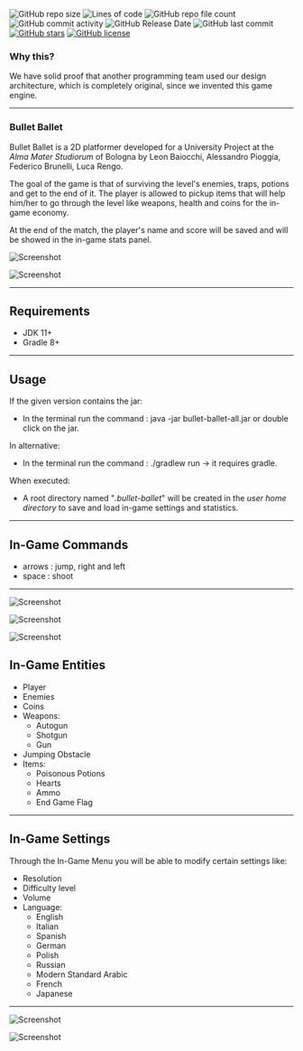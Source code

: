 
![GitHub repo size](https://img.shields.io/github/repo-size/Pensilina14/bullet-ballet?style=flat-square)
![Lines of code](https://img.shields.io/tokei/lines/github/Pensilina14/bullet-ballet?style=flat-square)
![GitHub repo file count](https://img.shields.io/github/directory-file-count/Pensilina14/bullet-ballet?style=flat-square)
![GitHub commit activity](https://img.shields.io/github/commit-activity/y/Pensilina14/bullet-ballet?style=flat-square)
![GitHub Release Date](https://img.shields.io/github/release-date/Pensilina14/bullet-ballet?style=flat-square)
![GitHub last commit](https://img.shields.io/github/last-commit/Pensilina14/bullet-ballet?style=flat-square)
[![GitHub stars](https://img.shields.io/github/stars/Pensilina14/bullet-ballet?style=flat-square)](https://github.com/Pensilina14/bullet-ballet/stargazers)
[![GitHub license](https://img.shields.io/github/license/Pensilina14/bullet-ballet?style=flat-square)](https://github.com/Pensilina14/bullet-ballet)

### Why this?

We have solid proof that another programming team used our design architecture, which is completely original, since we invented this game engine.

<hr/>

### Bullet Ballet

Bullet Ballet is a 2D platformer developed for a University Project at the _Alma Mater Studiorum_ of Bologna by
	Leon Baiocchi, Alessandro Pioggia, Federico Brunelli, Luca Rengo.

The goal of the game is that of surviving the level's enemies, traps, potions and get to the end of it.
The player is allowed to pickup items that will help him/her to go through the level like weapons, health and coins for the in-game economy.

At the end of the match, the player's name and score will be saved and will be showed in the in-game stats panel.

<!-- TODO: add an image of the game -->
![Screenshot](Documentation/screens/bullet_ballet_screen0.png)

![Screenshot](Documentation/screens/bullet_ballet_screen1.png)
<hr/>

## Requirements

- JDK 11+
- Gradle 8+

<hr/>

## Usage

If the given version contains the jar:

- In the terminal run the command : java -jar bullet-ballet-all.jar or double click on the jar.

In alternative:

- In the terminal run the command : ./gradlew run -> it requires gradle.

When executed:
- A root directory named "_.bullet-ballet_" will be created in the _user home directory_ to save and load in-game settings and statistics.

<hr/>

## In-Game Commands

- arrows : jump, right and left
- space : shoot

<hr/>

![Screenshot](Documentation/screens/bullet_ballet_screen4.PNG)

![Screenshot](Documentation/screens/bullet_ballet_screen5.PNG)

![Screenshot](Documentation/screens/bullet_ballet_screen6.PNG)

## In-Game Entities
- Player
- Enemies
- Coins
- Weapons:
  - Autogun
  - Shotgun
  - Gun
- Jumping Obstacle
- Items:
  - Poisonous Potions 
  - Hearts
  - Ammo
  - End Game Flag

<hr/>

## In-Game Settings

Through the In-Game Menu you will be able to modify certain settings like:

- Resolution
- Difficulty level
- Volume
- Language:
    - English
    - Italian
    - Spanish
    - German
    - Polish
    - Russian
    - Modern Standard Arabic
    - French
    - Japanese

<hr/>



![Screenshot](Documentation/screens/bullet_ballet_screen2.png)

![Screenshot](Documentation/screens/bullet_ballet_screen3.png)
